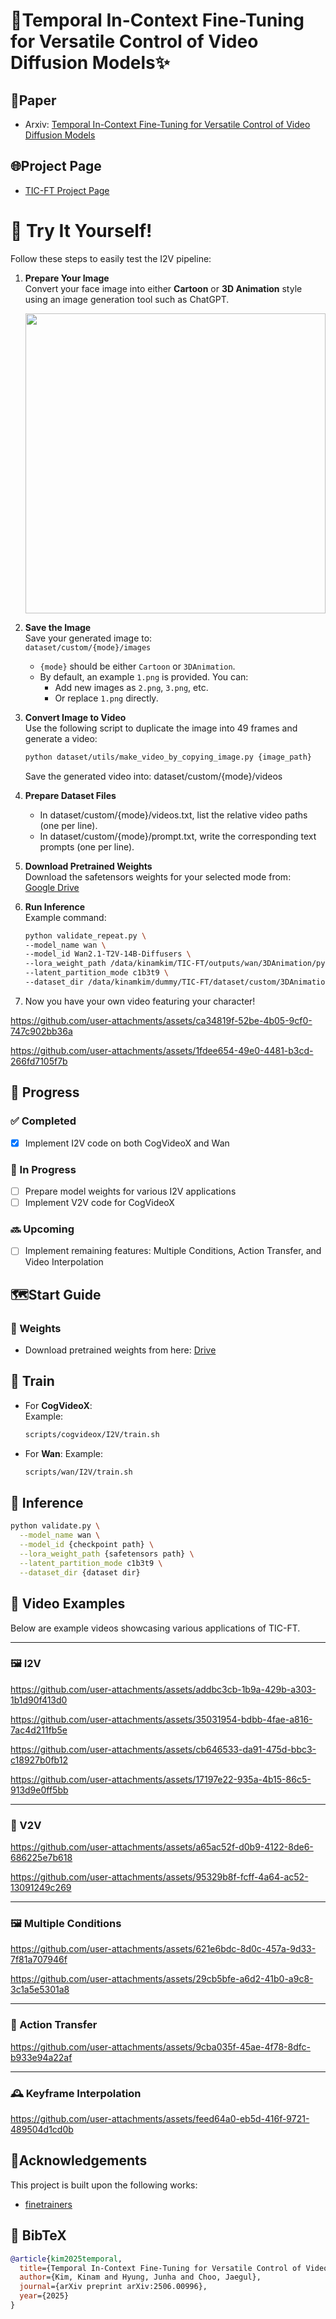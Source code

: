 # 🚀Temporal In-Context Fine-Tuning for Versatile Control of Video Diffusion Models✨

## 📑Paper
- Arxiv: [Temporal In-Context Fine-Tuning for Versatile Control of Video Diffusion Models](https://arxiv.org/abs/2506.00996)

## 🌐Project Page
- [TIC-FT Project Page](https://kinam0252.github.io/TIC-FT/)

# 🚀 Try It Yourself!

Follow these steps to easily test the I2V pipeline:

1. **Prepare Your Image**  
   Convert your face image into either **Cartoon** or **3D Animation** style using an image generation tool such as ChatGPT.

   <img src="https://github.com/user-attachments/assets/2282e710-f6fa-4bab-af38-547b476dc26b" width="480">

3. **Save the Image**  
   Save your generated image to:  
   `dataset/custom/{mode}/images`  
   - `{mode}` should be either `Cartoon` or `3DAnimation`.
   - By default, an example `1.png` is provided. You can:
     - Add new images as `2.png`, `3.png`, etc.
     - Or replace `1.png` directly.

4. **Convert Image to Video**  
   Use the following script to duplicate the image into 49 frames and generate a video:
   ```bash
   python dataset/utils/make_video_by_copying_image.py {image_path}
   ```
   Save the generated video into: dataset/custom/{mode}/videos
5. **Prepare Dataset Files**
   - In dataset/custom/{mode}/videos.txt, list the relative video paths (one per line).
   - In dataset/custom/{mode}/prompt.txt, write the corresponding text prompts (one per line).

6. **Download Pretrained Weights**  
   Download the safetensors weights for your selected mode from:  
   [Google Drive](https://drive.google.com/drive/folders/1TXME89uReXw4VFFW5BmYrKHdfyfpAQAv?usp=drive_link)

7. **Run Inference**  
   Example command:
   ```bash
   python validate_repeat.py \
   --model_name wan \
   --model_id Wan2.1-T2V-14B-Diffusers \
   --lora_weight_path /data/kinamkim/TIC-FT/outputs/wan/3DAnimation/pytorch_lora_weights.safetensors \
   --latent_partition_mode c1b3t9 \
   --dataset_dir /data/kinamkim/dummy/TIC-FT/dataset/custom/3DAnimation

8. Now you have your own video featuring your character!
   

https://github.com/user-attachments/assets/ca34819f-52be-4b05-9cf0-747c902bb36a



https://github.com/user-attachments/assets/1fdee654-49e0-4481-b3cd-266fd7105f7b



## 🚧 Progress

### ✅ Completed
- [x] Implement I2V code on both CogVideoX and Wan

### 🔄 In Progress
- [ ] Prepare model weights for various I2V applications
- [ ] Implement V2V code for CogVideoX

### 🔜 Upcoming
- [ ] Implement remaining features: Multiple Conditions, Action Transfer, and Video Interpolation

## 🗺️Start Guide
### 🔗 Weights
- Download pretrained weights from here: [Drive](https://drive.google.com/drive/folders/1asL4g2mutM4AtR6ygXEgabfPszSRQ2iW?usp=drive_link)

## 🚀 Train

- For **CogVideoX**:  
  Example:
  ```bash
  scripts/cogvideox/I2V/train.sh

- For **Wan**:
  Example:
  ```bash
  scripts/wan/I2V/train.sh

## 🔎 Inference
```bash
python validate.py \
  --model_name wan \
  --model_id {checkpoint path} \
  --lora_weight_path {safetensors path} \
  --latent_partition_mode c1b3t9 \
  --dataset_dir {dataset dir}
```

## 🎥 Video Examples

Below are example videos showcasing various applications of TIC-FT.

---

### 🖼️ I2V
https://github.com/user-attachments/assets/addbc3cb-1b9a-429b-a303-1b1d90f413d0

https://github.com/user-attachments/assets/35031954-bdbb-4fae-a816-7ac4d211fb5e

https://github.com/user-attachments/assets/cb646533-da91-475d-bbc3-c18927b0fb12

https://github.com/user-attachments/assets/17197e22-935a-4b15-86c5-913d9e0ff5bb

---

### 🔁 V2V
https://github.com/user-attachments/assets/a65ac52f-d0b9-4122-8de6-686225e7b618

https://github.com/user-attachments/assets/95329b8f-fcff-4a64-ac52-13091249c269

---

### 🖼️ Multiple Conditions
https://github.com/user-attachments/assets/621e6bdc-8d0c-457a-9d33-7f81a707946f

https://github.com/user-attachments/assets/29cb5bfe-a6d2-41b0-a9c8-3c1a5e5301a8

---

### 🎯 Action Transfer

https://github.com/user-attachments/assets/9cba035f-45ae-4f78-8dfc-b933e94a22af

---

### 🕰️ Keyframe Interpolation


https://github.com/user-attachments/assets/feed64a0-eb5d-416f-9721-489504d1cd0b

## 🙏Acknowledgements
This project is built upon the following works:
- [finetrainers](https://github.com/a-r-r-o-w/finetrainers)

## 📖 BibTeX

```bibtex
@article{kim2025temporal,
  title={Temporal In-Context Fine-Tuning for Versatile Control of Video Diffusion Models},
  author={Kim, Kinam and Hyung, Junha and Choo, Jaegul},
  journal={arXiv preprint arXiv:2506.00996},
  year={2025}
}


